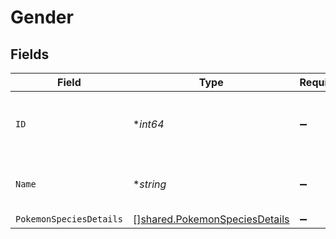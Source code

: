 # Gender


## Fields

| Field                                                                          | Type                                                                           | Required                                                                       | Description                                                                    |
| ------------------------------------------------------------------------------ | ------------------------------------------------------------------------------ | ------------------------------------------------------------------------------ | ------------------------------------------------------------------------------ |
| `ID`                                                                           | **int64*                                                                       | :heavy_minus_sign:                                                             | The identifier for this gender resource                                        |
| `Name`                                                                         | **string*                                                                      | :heavy_minus_sign:                                                             | The name for this gender resource                                              |
| `PokemonSpeciesDetails`                                                        | [][shared.PokemonSpeciesDetails](../../models/shared/pokemonspeciesdetails.md) | :heavy_minus_sign:                                                             | N/A                                                                            |